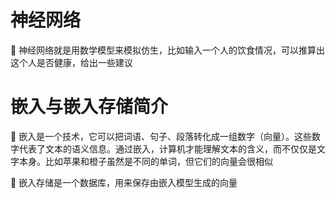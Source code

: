 # 神经网络
🧩 神经网络就是用数学模型来模拟仿生，比如输入一个人的饮食情况，可以推算出这个人是否健康，给出一些建议

# 嵌入与嵌入存储简介
🧩 嵌入是一个技术，它可以把词语、句子、段落转化成一组数字（向量）。这些数字代表了文本的语义信息。通过嵌入，计算机才能理解文本的含义，而不仅仅是文字本身。比如苹果和橙子虽然是不同的单词，但它们的向量会很相似

🧩 嵌入存储是一个数据库，用来保存由嵌入模型生成的向量
